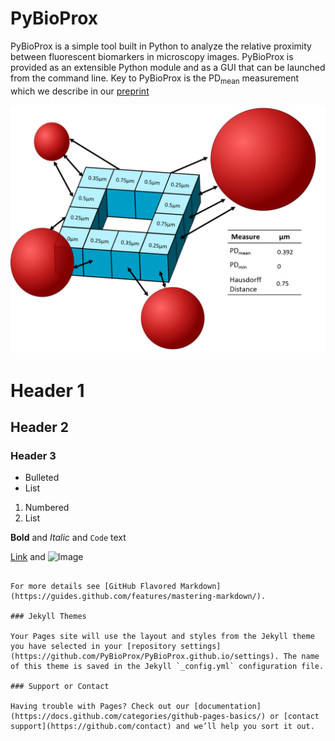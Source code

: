 # PyBioProx

PyBioProx is a simple tool built in Python to analyze the relative proximity between fluorescent biomarkers in microscopy images.
PyBioProx is provided as an extensible Python module and as a GUI that can be launched from the command line. Key to PyBioProx is the
PD<sub>mean</sub> measurement which we describe in our [preprint](url) 

![2020-08-18-PyBioProx-Explanation](https://github.com/PyBioProx/PyBioProx.github.io/blob/main/2020-08-18-PyBioProx-Explanation.png)

# Header 1
## Header 2
### Header 3

- Bulleted
- List

1. Numbered
2. List

**Bold** and _Italic_ and `Code` text

[Link](url) and ![Image](src)
```

For more details see [GitHub Flavored Markdown](https://guides.github.com/features/mastering-markdown/).

### Jekyll Themes

Your Pages site will use the layout and styles from the Jekyll theme you have selected in your [repository settings](https://github.com/PyBioProx/PyBioProx.github.io/settings). The name of this theme is saved in the Jekyll `_config.yml` configuration file.

### Support or Contact

Having trouble with Pages? Check out our [documentation](https://docs.github.com/categories/github-pages-basics/) or [contact support](https://github.com/contact) and we’ll help you sort it out.
